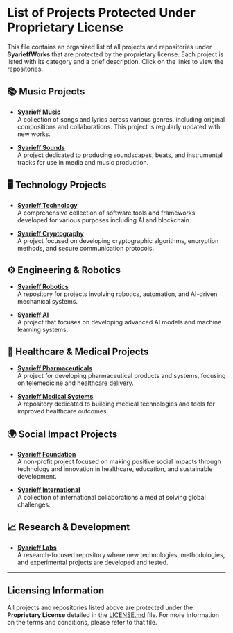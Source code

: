 # List of Projects Protected Under Proprietary License

This file contains an organized list of all projects and repositories under **SyarieffWorks** that are protected by the proprietary license. Each project is listed with its category and a brief description. Click on the links to view the repositories.

## 📚 **Music Projects**

- **[Syarieff Music](https://github.com/syarieffworks/syarieffmusic)**  
  A collection of songs and lyrics across various genres, including original compositions and collaborations. This project is regularly updated with new works.

- **[Syarieff Sounds](https://github.com/syarieffworks/syarieffsounds)**  
  A project dedicated to producing soundscapes, beats, and instrumental tracks for use in media and music production.

## 🖥️ **Technology Projects**

- **[Syarieff Technology](https://github.com/syarieffworks/syariefftechnology)**  
  A comprehensive collection of software tools and frameworks developed for various purposes including AI and blockchain.

- **[Syarieff Cryptography](https://github.com/syarieffworks/syarieffcryptography)**  
  A project focused on developing cryptographic algorithms, encryption methods, and secure communication protocols.

## ⚙️ **Engineering & Robotics**

- **[Syarieff Robotics](https://github.com/syarieffworks/syarieffrobotics)**  
  A repository for projects involving robotics, automation, and AI-driven mechanical systems.

- **[Syarieff AI](https://github.com/syarieffworks/syarieffai)**  
  A project that focuses on developing advanced AI models and machine learning systems.

## 🏥 **Healthcare & Medical Projects**

- **[Syarieff Pharmaceuticals](https://github.com/syarieffworks/syarieffpharmaceuticals)**  
  A project for developing pharmaceutical products and systems, focusing on telemedicine and healthcare delivery.

- **[Syarieff Medical Systems](https://github.com/syarieffworks/syarieffmedicalsystems)**  
  A repository dedicated to building medical technologies and tools for improved healthcare outcomes.

## 🌍 **Social Impact Projects**

- **[Syarieff Foundation](https://github.com/syarieffworks/syariefffoundation)**  
  A non-profit project focused on making positive social impacts through technology and innovation in healthcare, education, and sustainable development.

- **[Syarieff International](https://github.com/syarieffworks/syarieffinternational)**  
  A collection of international collaborations aimed at solving global challenges.

## 📈 **Research & Development**

- **[Syarieff Labs](https://github.com/syarieffworks/syariefflabs)**  
  A research-focused repository where new technologies, methodologies, and experimental projects are developed and tested.

---

## Licensing Information

All projects and repositories listed above are protected under the **Proprietary License** detailed in the [LICENSE.md](LICENSE.md) file. For more information on the terms and conditions, please refer to that file.
